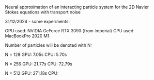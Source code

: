 Neural approximation of an interacting particle system for the 2D Navier Stokes equations with transport noise

31/12/2024 - some experiments:

GPU used: NVIDIA GeForce RTX 3090 (from Imperial)
CPU used: MacBookPro 2020 M1

Number of particles will be denoted with N:

N = 128
GPU: 7.05s
CPU: 5.70s

N = 256
GPU: 21.77s
CPU: 72.79s

N = 512
GPU: 271.18s
CPU: 
